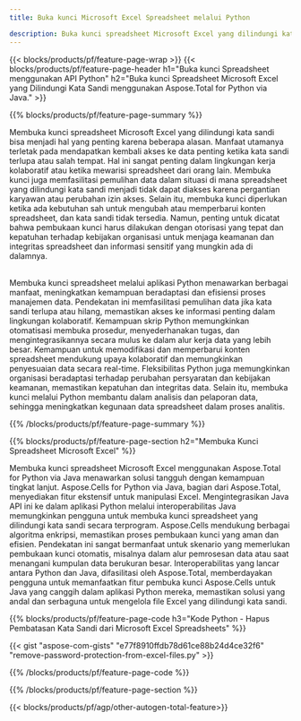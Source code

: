 ```yaml
---
title: Buka kunci Microsoft Excel Spreadsheet melalui Python 

description: Buka kunci spreadsheet Microsoft Excel yang dilindungi kata sandi melalui aplikasi Python Anda.
---
```


{{< blocks/products/pf/feature-page-wrap >}}
{{< blocks/products/pf/feature-page-header h1="Buka kunci Spreadsheet menggunakan API Python" h2="Buka kunci Spreadsheet Microsoft Excel yang Dilindungi Kata Sandi menggunakan Aspose.Total for Python via Java." >}}

{{% blocks/products/pf/feature-page-summary %}}

Membuka kunci spreadsheet Microsoft Excel yang dilindungi kata sandi bisa menjadi hal yang penting karena beberapa alasan. Manfaat utamanya terletak pada mendapatkan kembali akses ke data penting ketika kata sandi terlupa atau salah tempat. Hal ini sangat penting dalam lingkungan kerja kolaboratif atau ketika mewarisi spreadsheet dari orang lain. Membuka kunci juga memfasilitasi pemulihan data dalam situasi di mana spreadsheet yang dilindungi kata sandi menjadi tidak dapat diakses karena pergantian karyawan atau perubahan izin akses. Selain itu, membuka kunci diperlukan ketika ada kebutuhan sah untuk mengubah atau memperbarui konten spreadsheet, dan kata sandi tidak tersedia. Namun, penting untuk dicatat bahwa pembukaan kunci harus dilakukan dengan otorisasi yang tepat dan kepatuhan terhadap kebijakan organisasi untuk menjaga keamanan dan integritas spreadsheet dan informasi sensitif yang mungkin ada di dalamnya.<br /><br />


Membuka kunci spreadsheet melalui aplikasi Python menawarkan berbagai manfaat, meningkatkan kemampuan beradaptasi dan efisiensi proses manajemen data. Pendekatan ini memfasilitasi pemulihan data jika kata sandi terlupa atau hilang, memastikan akses ke informasi penting dalam lingkungan kolaboratif. Kemampuan skrip Python memungkinkan otomatisasi membuka prosedur, menyederhanakan tugas, dan mengintegrasikannya secara mulus ke dalam alur kerja data yang lebih besar. Kemampuan untuk memodifikasi dan memperbarui konten spreadsheet mendukung upaya kolaboratif dan memungkinkan penyesuaian data secara real-time. Fleksibilitas Python juga memungkinkan organisasi beradaptasi terhadap perubahan persyaratan dan kebijakan keamanan, memastikan kepatuhan dan integritas data. Selain itu, membuka kunci melalui Python membantu dalam analisis dan pelaporan data, sehingga meningkatkan kegunaan data spreadsheet dalam proses analitis.

{{% /blocks/products/pf/feature-page-summary  %}}


{{% blocks/products/pf/feature-page-section  h2="Membuka Kunci Spreadsheet Microsoft Excel" %}}

Membuka kunci spreadsheet Microsoft Excel menggunakan Aspose.Total for Python via Java menawarkan solusi tangguh dengan kemampuan tingkat lanjut. Aspose.Cells for Python via Java, bagian dari Aspose.Total, menyediakan fitur ekstensif untuk manipulasi Excel. Mengintegrasikan Java API ini ke dalam aplikasi Python melalui interoperabilitas Java memungkinkan pengguna untuk membuka kunci spreadsheet yang dilindungi kata sandi secara terprogram. Aspose.Cells mendukung berbagai algoritma enkripsi, memastikan proses pembukaan kunci yang aman dan efisien. Pendekatan ini sangat bermanfaat untuk skenario yang memerlukan pembukaan kunci otomatis, misalnya dalam alur pemrosesan data atau saat menangani kumpulan data berukuran besar. Interoperabilitas yang lancar antara Python dan Java, difasilitasi oleh Aspose.Total, memberdayakan pengguna untuk memanfaatkan fitur pembuka kunci Aspose.Cells untuk Java yang canggih dalam aplikasi Python mereka, memastikan solusi yang andal dan serbaguna untuk mengelola file Excel yang dilindungi kata sandi.

{{% blocks/products/pf/feature-page-code h3="Kode Python - Hapus Pembatasan Kata Sandi dari Microsoft Excel Spreadsheets" %}}

{{< gist "aspose-com-gists" "e77f8910ffdb78d61ce88b24d4ce32f6" "remove-password-protection-from-excel-files.py" >}}

{{% /blocks/products/pf/feature-page-code  %}}

{{% /blocks/products/pf/feature-page-section %}}

{{< blocks/products/pf/agp/other-autogen-total-feature>}}